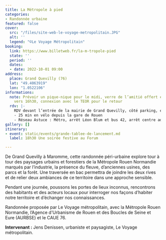 ```yaml
---
title: La Métropole à pied
categories:
- Randonnée urbaine
featured: false
cover:
  src: "/files/site-web-le-voyage-metropolitain.JPG"
  alt: ''
  legend: "©Le Voyage Métropolitain"
booking:
  link: https://www.billetweb.fr/la-m-tropole-pied
  state: ''
  period: ''
  dates:
  - date: 2022-10-01 09:00
address:
  place: Grand Quevilly (76)
  lat: "49.4063919"
  lon: "1.0522106"
informations:
  note: Prévoir un pique-nique pour le midi, verre de l’amitié offert en fin de parcours
    vers 16h30, connexion avec le TEOR pour le retour
  rdv: |-
    RDV devant l’entrée de la mairie de Grand Quevilly, côté parking, entrée av. Léon Blum
    - 25 min en vélo depuis la gare de Rouen
    - Réseau Astuce : Métro, arrêt Léon Blum et bus 42, arrêt centre administratif
gallery: []
itinerary:
- event: static/events/grande-tablee-de-lancement.md
  label: 18h30 Une soirée festive au Forum

---
```

De Grand Quevilly à Maromme, cette randonnée péri-urbaine explore tour à tour des paysages urbains et forestiers de la Métropole Rouen Normandie marqués par l’industrie, la présence du fleuve, d’anciennes usines, des parcs et la forêt. Une traversée en bac permettra de joindre les deux rives et de relier deux ambiances de ce territoire dans une approche sensible.

Pendant une journée, poussons les portes de lieux inconnus, rencontrons des habitants et des acteurs locaux pour interroger nos façons d’habiter notre territoire et d’échanger nos connaissances.

Randonnée proposée par Le Voyage métropolitain, avec la Métropole Rouen Normandie, l’Agence d'Urbanisme de Rouen et des Boucles de Seine et Eure (AURBSE) et le CAUE 76.

**Intervenant :** Jens Denissen, urbaniste et paysagiste, Le Voyage métropolitain.